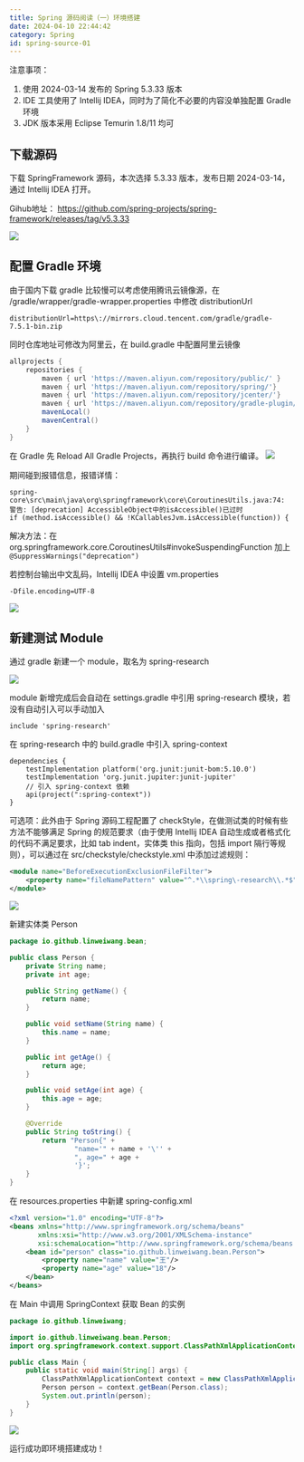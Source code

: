 ```yaml
---
title: Spring 源码阅读（一）环境搭建
date: 2024-04-10 22:44:42 
category: Spring
id: spring-source-01
---
```



注意事项：
1. 使用 2024-03-14 发布的 Spring 5.3.33 版本
2. IDE 工具使用了 Intellij IDEA，同时为了简化不必要的内容没单独配置 Gradle 环境
3. JDK 版本采用 Eclipse Temurin 1.8/11 均可


## 下载源码

下载 SpringFramework 源码，本次选择 5.3.33 版本，发布日期 2024-03-14，通过 Intellij IDEA 打开。

Gihub地址： https://github.com/spring-projects/spring-framework/releases/tag/v5.3.33

![](attachments/SpringSource_01_5.4.33.png)
## 配置 Gradle 环境

由于国内下载 gradle 比较慢可以考虑使用腾讯云镜像源，在 /gradle/wrapper/gradle-wrapper.properties 中修改 distributionUrl

```properties
distributionUrl=https\://mirrors.cloud.tencent.com/gradle/gradle-7.5.1-bin.zip
```

同时仓库地址可修改为阿里云，在 build.gradle 中配置阿里云镜像

```gradle
allprojects {
    repositories {
        maven { url 'https://maven.aliyun.com/repository/public/' }
        maven { url 'https://maven.aliyun.com/repository/spring/'}
        maven { url 'https://maven.aliyun.com/repository/jcenter/'}
        maven { url 'https://maven.aliyun.com/repository/gradle-plugin/'}
        mavenLocal()
        mavenCentral()
    }
}
```

在 Gradle 先 Reload All Gradle Projects，再执行 build 命令进行编译。
![](attachments/SpringSource_01_GradleConfig.png)


期间碰到报错信息，报错详情：
```
spring-core\src\main\java\org\springframework\core\CoroutinesUtils.java:74: 警告: [deprecation] AccessibleObject中的isAccessible()已过时
if (method.isAccessible() && !KCallablesJvm.isAccessible(function)) {
```
解决方法：在 org.springframework.core.CoroutinesUtils#invokeSuspendingFunction 加上 `@SuppressWarnings("deprecation")` 

若控制台输出中文乱码，Intellij IDEA 中设置 vm.properties 
```properties
-Dfile.encoding=UTF-8
```
![](attachments/SpringSource_01_IDEA-VM.png)
## 新建测试 Module

通过 gradle 新建一个 module，取名为 spring-research


![](attachments/SpringSource_01_NewModule.png)

module 新增完成后会自动在 settings.gradle 中引用 spring-research 模块，若没有自动引入可以手动加入

```
include 'spring-research'
```

在 spring-research 中的 build.gradle 中引入 spring-context
```
dependencies {
    testImplementation platform('org.junit:junit-bom:5.10.0')
    testImplementation 'org.junit.jupiter:junit-jupiter'
    // 引入 spring-context 依赖
    api(project(":spring-context"))
}
```

可选项：此外由于 Spring 源码工程配置了 checkStyle，在做测试类的时候有些方法不能够满足 Spring 的规范要求（由于使用 Intellij IDEA 自动生成或者格式化的代码不满足要求，比如 tab indent，实体类 this 指向，包括 import 隔行等规则），可以通过在 src/checkstyle/checkstyle.xml 中添加过滤规则：
```xml
<module name="BeforeExecutionExclusionFileFilter">  
    <property name="fileNamePattern" value="^.*\\spring\-research\\.*$"/>  
</module>
```

![](attachments/SpringSource_01_NewModuleCode.png)

新建实体类 Person
```java
package io.github.linweiwang.bean;

public class Person {
	private String name;
	private int age;

	public String getName() {
		return name;
	}

	public void setName(String name) {
		this.name = name;
	}

	public int getAge() {
		return age;
	}

	public void setAge(int age) {
		this.age = age;
	}

	@Override
	public String toString() {
		return "Person{" +
				"name='" + name + '\'' +
				", age=" + age +
				'}';
	}
}
```
在 resources.properties 中新建 spring-config.xml
```xml
<?xml version="1.0" encoding="UTF-8"?>
<beans xmlns="http://www.springframework.org/schema/beans"
	   xmlns:xsi="http://www.w3.org/2001/XMLSchema-instance"
	   xsi:schemaLocation="http://www.springframework.org/schema/beans http://www.springframework.org/schema/beans/spring-beans.xsd">
	<bean id="person" class="io.github.linweiwang.bean.Person">
		<property name="name" value="王"/>
		<property name="age" value="18"/>
	</bean>
</beans>
```

在 Main 中调用 SpringContext 获取 Bean 的实例

```java
package io.github.linweiwang;

import io.github.linweiwang.bean.Person;
import org.springframework.context.support.ClassPathXmlApplicationContext;

public class Main {
	public static void main(String[] args) {
		ClassPathXmlApplicationContext context = new ClassPathXmlApplicationContext("spring-config.xml");
		Person person = context.getBean(Person.class);
		System.out.println(person);
	}
}
```

![](attachments/SprignSource_01_NewModuleRun.png)

运行成功即环境搭建成功！

